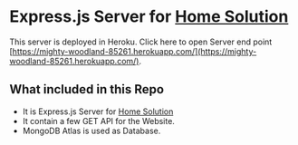 # Express.js Server for [Home Solution](https://home-solution.herokuapp.com/)

This server is deployed in Heroku. Click here to open Server end point [https://mighty-woodland-85261.herokuapp.com/](https://mighty-woodland-85261.herokuapp.com/).

## What included in this Repo

* It is Express.js Server for [Home Solution](https://home-solution.herokuapp.com/)
* It contain a few GET API for the Website.
* MongoDB Atlas is used as Database.



